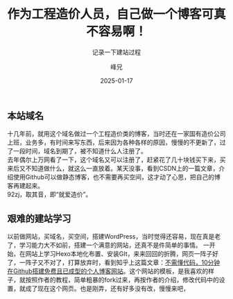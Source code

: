 ﻿---
layout:     post
title:      作为工程造价人员，自己做一个博客可真不容易啊！
subtitle:   记录一下建站过程
date:       2025-01-17
author:     峰兄
header-img: img/the-first.png
catalog: true
tags:
    - 建站历史
---
## 本站域名 ##
  十几年前，就用这个域名做过一个工程造价类的博客，当时还在一家国有造价公司上班，业务多，有时间来写东西，后来因为各种各样的原因，慢慢的不更新了，过了一段时间，域名到期了，被不知道什么人注册了。  
  去年偶尔上万网看了一下，这个域名又可以注册了，赶紧花了几十块钱买下来，买来后又不知道做什么，就这么一直放着。某天没事，看到CSDN上的一篇文章，介绍使用Github可以做静态博客，也不需要再买空间，这才动了心思，把自己的博客再建起来。  
  92zj，取其音，即“就爱造价”。
## 艰难的建站学习 ##
以前做网站，买域名，买空间，搭建WordPress，当时觉得还容易，现在真是老了，学习能力大不如前，搭建一个满意的网站，还真不是件简单的事情。 
一开始，在网站上学习Hexo本地化布置、安装GIt，来来回回的折腾，网页一阵子好了，一阵子又不对了，打算放弃时，看到知乎上这篇文章：[不需懂代码，10分钟在Github搭建免费且已成型的个人博客网站][1]。这个网站的模板，是我喜欢的样子，就按照作者的教程，简单粗暴的fork过来，再按作者的介绍，修改代码中的设置，就成了现在这个网页。也是刚弄，还有好多没有改，慢慢来吧，
  


  [1]: https://zhuanlan.zhihu.com/p/74778630
